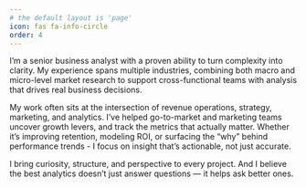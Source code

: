 ```yaml
---
# the default layout is 'page'
icon: fas fa-info-circle
order: 4
---
```


I’m a senior business analyst with a proven ability to turn complexity into clarity. My experience spans multiple industries, combining both macro and micro-level market research to support cross-functional teams with analysis that drives real business decisions.

My work often sits at the intersection of revenue operations, strategy, marketing, and analytics. I’ve helped go-to-market and marketing teams uncover growth levers, and track the metrics that actually matter. Whether it’s improving retention, modeling ROI, or surfacing the “why” behind performance trends - I focus on insight that’s actionable, not just accurate.

I bring curiosity, structure, and perspective to every project. And I believe the best analytics doesn’t just answer questions — it helps ask better ones.